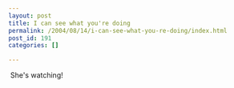 ```yaml
---
layout: post
title: I can see what you're doing
permalink: /2004/08/14/i-can-see-what-you-re-doing/index.html
post_id: 191
categories: []

---
```


 <img src="http://photos1.flickr.com/187949_f6f8acf1fd_t.jpg" alt="" /> She's watching!

